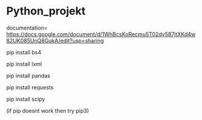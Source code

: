 # Python_projekt
documentation= https://docs.google.com/document/d/1WhBcsKoRecmu5T02dy587jtXKd4w82UK085UnQ8GukA/edit?usp=sharing



pip install bs4

pip install lxml

pip install pandas

pip install requests

pip install scipy

(if pip doesnt work then try pip3)
